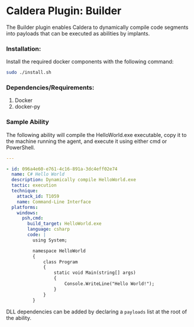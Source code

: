 # Caldera Plugin: Builder

The Builder plugin enables Caldera to dynamically compile code segments into payloads that can be executed as abilities 
by implants.

### Installation:

Install the required docker components with the following command:
```Bash
sudo ./install.sh
```

### Dependencies/Requirements:
1. Docker
2. docker-py

### Sample Ability

The following ability will compile the HelloWorld.exe executable, copy it to the machine running the agent, and execute
it using either cmd or PowerShell.

```yaml
---

- id: 096a4e60-e761-4c16-891a-3dc4eff02e74
  name: C# Hello World
  description: Dynamically compile HelloWorld.exe
  tactic: execution
  technique:
    attack_id: T1059
    name: Command-Line Interface
  platforms:
    windows:
      psh,cmd:
        build_target: HelloWorld.exe
        language: csharp
        code: |
          using System;

          namespace HelloWorld
          {
              class Program
              {
                  static void Main(string[] args)
                  {
                      Console.WriteLine("Hello World!");
                  }
              }
          }
```

DLL dependencies can be added by declaring a `payloads` list at the root of the ability.

